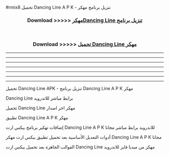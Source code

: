#rmix8 تحميل Dancing Line  A P K - تنزيل برنامج مهكر



<div align="center">
<h3>Download >>>>> <a href="https://runaway1.web.app/?sq=Dancing Line ">مهكرDancing Line  تنزيل برنامج</a></h3><br>

<h3>Download >>>>> <a href="https://runaway1.web.app/?sq=Dancing Line ">تحميل Dancing Line  مهكر</a></h3>
</div>


----------------------------------------------------------

----------------------------------------------------------

----------------------------------------------------------

----------------------------------------------------------

----------------------------------------------------------

----------------------------------------------------------

----------------------------------------------------------

تحميل Dancing Line  APK - تنزيل برنامج Dancing Line  A P K مهكر

Dancing Line  برابط مباشر للاندرويد

تحميل Dancing Line  مهكر اخر اصدار

تطبيق Dancing Line  A P K مهكر

إضافات تهكير برنامج بيكس ارت Dancing Line  A P K للاندرويد برابط مباشر مجانا

أدوات التعديل الأساسية بعد تحميل تطبيق بيكس ارت مهكر Dancing Line  A P K مجانا

القوالب الجاهزة بعد تحميل بيكس ارت Dancing Line  مهكر من ميديا فاير للاندرويد


